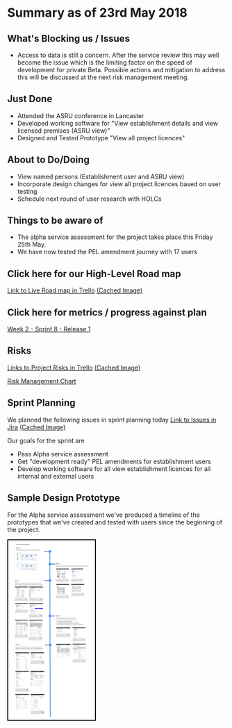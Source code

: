 # Summary as of 23rd May 2018 
## What's Blocking us / Issues
* Access to data is still a concern.  After the service review this may well become the issue which is the limiting factor on the speed of development for private Beta.
Possible actions and mitigation to address this will be discussed at the next risk management meeting. 

## Just Done
* Attended the ASRU conference in Lancaster
* Developed working software for "View establishment details and view licensed premises (ASRU view)"
* Designed and Tested  Prototype "View all project licences"

## About to Do/Doing
* View named persons (Establishment user and ASRU view)
* Incorporate design changes for view all project licences based on user testing
* Schedule next round of user research with HOLCs

## Things to be aware of
* The alpha service assessment for the project takes place this Friday 25th May. 
* We have now tested the PEL amendment journey with 17 users


## Click here for our High-Level Road map
[Link to Live Road map in Trello](https://trello.com/b/gDQdE01u/asl-roadmap)    [\(Cached Image\)](graphs/ASLRoadMap23052018.jpg)

## Click here for metrics / progress against plan
[Week 2 - Sprint 8 - Release 1](graphs/progress23052018.png)

## Risks
[Links to Project Risks in Trello](https://trello.com/b/VuFuCL7t/risk-register-and-kpis-asl-delivery)    [\(Cached Image\)](graphs/ASLRiskRegister23052018.jpg)

[Risk Management Chart](graphs/risk23052018.png)

## Sprint Planning
We planned the following issues in sprint planning today
[Link to Issues in Jira](https://jira.digital.homeoffice.gov.uk/secure/RapidBoard.jspa?rapidView=261)    [\(Cached Image\)](graphs/sprint23052018.png)

Our goals for the sprint are
* Pass Alpha service assessment
* Get "development ready" PEL amendments for establishment users
* Develop working software for all view establishment licences for all internal and external users
 
## Sample Design Prototype
For the Alpha service assessment we've produced a timeline of the prototypes that we've created and tested with users since the beginning of the project.

<a href="graphs/timeline.jpg"><img src="graphs/timeline.jpg" alt="HTML5 Icon" width="200" style="border:2px solid black"></a>
